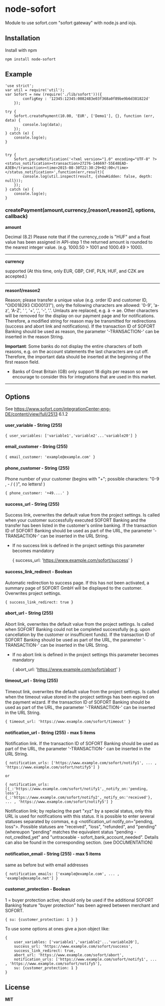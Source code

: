 node-sofort
====

Module to use sofort.com "sofort gateway" with node.js and iojs.


## Installation

Install with npm

    npm install node-sofort

## Example

	'use strict';
	var util = require('util');
	var Sofort = new (require('./lib/sofort'))({
			configKey : '12345:12345:0082483e03f368a0f89be9b6d381822d'
		});

	try {
		Sofort.createPayment(10.00, 'EUR', ['Demo1'], {}, function (err, data) {
			console.log(data);
		});
	} catch (e) {
		console.log(e);
	}


	try {
		Sofort.parseNotification('<?xml version="1.0" encoding="UTF-8" ?><status_notification><transaction>27276-146697-55E48EAD-A3EB</transaction><time>2015-08-30T22:30:29+02:00</time></status_notification>',function(err,result){
			console.log(util.inspect(result, {showHidden: false, depth: null}));
		});
	} catch (e) {
		console.log(e);
	}


### createPayment(amount,currency,[reason1,reason2], options, callback)


**amount** 

Decimal (8.2) Please note that if the currency_code is "HUF" and a float value has been assigned in API-step 1 the returned amount is rounded to the nearest integer value. (e.g. 1000.50 > 1001 and 1000.49 > 1000).

---

**currency** 

supported (At this time, only EUR, GBP, CHF, PLN, HUF, and CZK are accepted.)

---

**reason1/reason2** 

Reason; please transfer a unique value (e.g. order ID and customer ID, "OID018293 CID00131"), only the following characters are allowed: '0-9', 'a-z', 'A-Z', ' ', '+', ',', '-', '.'. Umlauts are replaced, e.g. ä -> ae. Other characters will be removed for the display on our payment page and for notifications. Therefore, a modified string for reason may be transmitted for redirections (success and abort link and notifications). If the transaction ID of SOFORT Banking should be used as reason, the parameter '-TRANSACTION-' can be inserted in the reason String.

**Important**: Some banks do not display the entire characters of both reasons, e.g. on the account statements the last characters are cut off. Therefore, the important data should be inserted at the beginning of the first reason field.

* Banks of Great Britain (GB) only support 18 digits per reason so we encourage to consider this for integrations that are used in this market.

---

## Options

See https://www.sofort.com/integrationCenter-eng-DE/content/view/full/2513 6.1.2

#### user_variable - String (255)

	{ user_variables: ['variable1','variable2'...'variable20'] }
	
#### email_customer - String (255)

	{ email_customer: 'example@example.com' }
	
#### phone_customer  - String (255)
Phone number of your customer (begins with "+"; possible characters: "0-9 , - / ( )", no letters! )

	{ phone_customer: '+49....' }
	
#### success_url - String (255)
Success link, overwrites the default value from the project settings. Is called when your customer successfully executed SOFORT Banking and the transfer has been listed in the customer's online banking. If the transaction ID of SOFORT Banking should be used as part of the URL, the parameter '-TRANSACTION-' can be inserted in the URL String.

* If no success link is defined in the project settings this parameter becomes mandatory


	{ success_url: 'https://www.example.com/sofort/success' }
	
#### success_link_redirect  - Boolean
Automatic redirection to success page. If this has not been activated, a summary page of SOFORT GmbH will be displayed to the customer. Overwrites project settings.

	{ success_link_redirect: true }
	
#### abort_url - String (255)
Abort link, overwrites the default value from the project settings. Is called when SOFORT Banking could not be completed successfully (e.g. upon cancellation by the customer or insufficient funds). If the transaction ID of SOFORT Banking should be used as part of the URL, the parameter '-TRANSACTION-' can be inserted in the URL String.

* If no abort link is defined in the project settings this parameter becomes mandatory


	{ abort_url: 'https://www.example.com/sofort/abort' }
	
#### timeout_url - String (255)
Timeout link, overwrites the default value from the project settings. Is called when the timeout value stored in the project settings has been expired on the payment wizard. If the transaction ID of SOFORT Banking should be used as part of the URL, the parameter '-TRANSACTION-' can be inserted in the URL String.

	{ timeout_url: 'https://www.example.com/sofort/timeout' }
	
#### notification_url - String (255) - max 5 items
Notification link. If the transaction ID of SOFORT Banking should be used as part of the URL, the parameter '-TRANSACTION-' can be inserted in the URL String.

	{ notification_urls: ['https://www.example.com/sofort/notify1', ... , 'https://www.example.com/sofort/notify5'] }
	
	or
	
	{ notification_urls: [{_:'https://www.example.com/sofort/notify1',_notify_on:'pending, loss'}, {_:'https://www.example.com/sofort/notify2',_notify_on:'received'}, ... , 'https://www.example.com/sofort/notify5'] }

Notification link; by replacing the part "xyz" by a special status, only this URL is used for notifications with this status. It is possible to enter several statuses separated by commas, e.g  <notification_url notify_on="pending, loss">. Possible statuses are "received", "loss", "refunded", and "pending" (whereupon "pending" matches the equivalent status "pending - not_credited_yet" and "untraceable - sofort_bank_account_needed". Details can also be found in the corresponding section. (see DOCUMENTATION)

#### notification_email - String (255) - max 5 items
same as before but with email addresses
	
	{ notification_emails: ['example@example.com', ... , 'example@example.net'] }
	
#### customer_protection - Boolean
1 = buyer protection active; should only be used if the additional SOFORT Banking feature "buyer protection" has been agreed between merchant and SOFORT.
	
	{ su: {customer_protection: 1 } }
	

To use some options at ones give a json object like:

	{ 
		user_variables: ['variable1','variable2'...'variable20'],
		success_url: 'https://www.example.com/sofort/success',
		success_link_redirect: true,
		abort_url: 'https://www.example.com/sofort/abort',
		notification_urls: ['https://www.example.com/sofort/notify1', ... , 'https://www.example.com/sofort/notify5'],
		su: {customer_protection: 1 }
	}
	
	
## License

**MIT**
